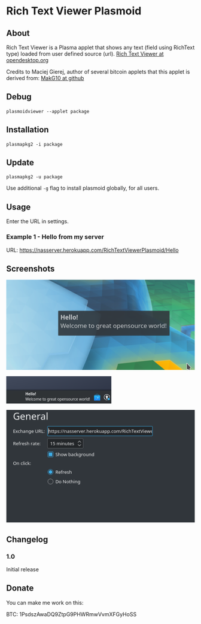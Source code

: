 # Rich Text Viewer Plasmoid

## About
Rich Text Viewer is a Plasma applet that shows any text (field using RichText type) loaded from user defined source (url).
[Rich Text Viewer at opendesktop.org](https://www.opendesktop.org/p/1207198/)

Credits to Maciej Gierej, author of several bitcoin applets that this applet is derived from:
[MakG10 at github](https://github.com/MakG10/)

## Debug
```
plasmoidviewer --applet package
```

## Installation
```
plasmapkg2 -i package
```

## Update
```
plasmapkg2 -u package
```

Use additional `-g` flag to install plasmoid globally, for all users.

## Usage
Enter the URL in settings. 

### Example 1 - Hello from my server
URL: https://nasserver.herokuapp.com/RichTextViewerPlasmoid/Hello

## Screenshots
![Plasmoid](https://raw.githubusercontent.com/NasCorp/plasma-applet-richtextviewer/master/plasmoid.png)

![Plasmoid (Panel)](https://github.com/NasCorp/plasma-applet-richtextviewer/blob/master/plasmoid-panel.png)

![Plasmoid (Configuration)](https://raw.githubusercontent.com/NasCorp/plasma-applet-richtextviewer/master/plasmoid-config.png)

## Changelog

### 1.0
Initial release

## Donate
You can make me work on this:

BTC: 1PsdszAwaDQ9ZtpG9PHWRmwVvmXFGyHoSS
